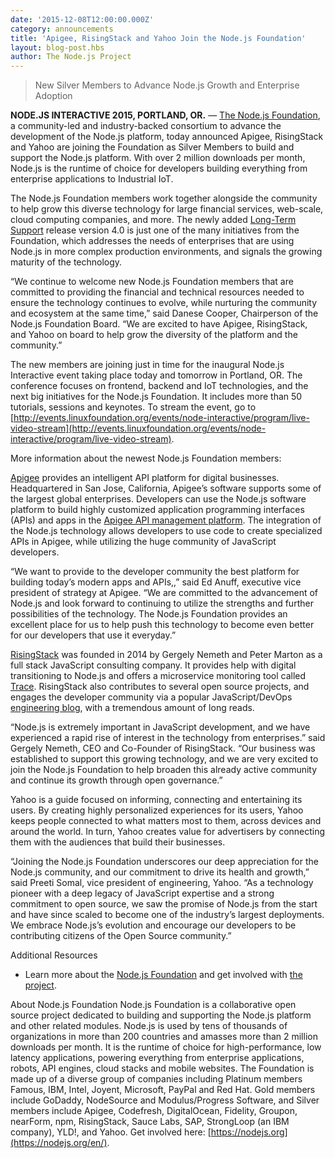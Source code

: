 ```yaml
---
date: '2015-12-08T12:00:00.000Z'
category: announcements
title: 'Apigee, RisingStack and Yahoo Join the Node.js Foundation'
layout: blog-post.hbs
author: The Node.js Project
---
```


> New Silver Members to Advance Node.js Growth and Enterprise Adoption

**NODE.JS INTERACTIVE 2015, PORTLAND, OR.** — [The Node.js Foundation](https://foundation.nodejs.org/), a community-led and industry-backed consortium to advance the development of the Node.js platform, today announced Apigee, RisingStack and Yahoo are joining the Foundation as Silver Members to build and support the Node.js platform. With over 2 million downloads per month, Node.js is the runtime of choice for developers building everything from enterprise applications to Industrial IoT.

The Node.js Foundation members work together alongside the community to help grow this diverse technology for large financial services, web-scale, cloud computing companies, and more. The newly added [Long-Term Support](https://nodejs.org/en/blog/release/v4.2.0/) release version 4.0 is just one of the many initiatives from the Foundation, which addresses the needs of enterprises that are using Node.js in more complex production environments, and signals the growing maturity of the technology.

“We continue to welcome new Node.js Foundation members that are committed to providing the financial and technical resources needed to ensure the technology continues to evolve, while nurturing the community and ecosystem at the same time,” said Danese Cooper, Chairperson of the Node.js Foundation Board. “We are excited to have Apigee, RisingStack, and Yahoo on board to help grow the diversity of the platform and the community.”

The new members are joining just in time for the inaugural Node.js Interactive event taking place today and tomorrow in Portland, OR. The conference focuses on frontend, backend and IoT technologies, and the next big initiatives for the Node.js Foundation. It includes more than 50 tutorials, sessions and keynotes. To stream the event, go to [http://events.linuxfoundation.org/events/node-interactive/program/live-video-stream](http://events.linuxfoundation.org/events/node-interactive/program/live-video-stream).

More information about the newest Node.js Foundation members:

[Apigee](https://apigee.com/about/) provides an intelligent API platform for digital businesses. Headquartered in San Jose, California, Apigee’s software supports some of the largest global enterprises. Developers can use the Node.js software platform to build highly customized application programming interfaces (APIs) and apps in the [Apigee API management platform](http://apigee.com/about/products/api-management). The integration of the Node.js technology allows developers to use code to create specialized APIs in Apigee, while utilizing the huge community of JavaScript developers.

“We want to provide to the developer community the best platform for building today’s modern apps and APIs,,” said Ed Anuff, executive vice president of strategy at Apigee. “We are committed to the advancement of Node.js and look forward to continuing to utilize the strengths and further possibilities of the technology. The Node.js Foundation provides an excellent place for us to help push this technology to become even better for our developers that use it everyday.”

[RisingStack](https://risingstack.com/) was founded in 2014 by Gergely Nemeth and Peter Marton as a full stack JavaScript consulting company. It provides help with digital transitioning to Node.js and offers a microservice monitoring tool called [Trace](http://trace.risingstack.com/). RisingStack also contributes to several open source projects, and engages the developer community via a popular JavaScript/DevOps [engineering blog](https://blog.risingstack.com/), with a tremendous amount of long reads.

“Node.js is extremely important in JavaScript development, and we have experienced a rapid rise of interest in the technology from enterprises.” said Gergely Nemeth, CEO and Co-Founder of RisingStack. “Our business was established to support this growing technology, and we are very excited to join the Node.js Foundation to help broaden this already active community and continue its growth through open governance.”

Yahoo is a guide focused on informing, connecting and entertaining its users. By creating highly personalized experiences for its users, Yahoo keeps people connected to what matters most to them, across devices and around the world. In turn, Yahoo creates value for advertisers by connecting them with the audiences that build their businesses.

“Joining the Node.js Foundation underscores our deep appreciation for the Node.js community, and our commitment to drive its health and growth,” said Preeti Somal, vice president of engineering, Yahoo. “As a technology pioneer with a deep legacy of JavaScript expertise and a strong commitment to open source, we saw the promise of Node.js from the start and have since scaled to become one of the industry’s largest deployments. We embrace Node.js’s evolution and encourage our developers to be contributing citizens of the Open Source community.”

Additional Resources

- Learn more about the [Node.js Foundation](https://foundation.nodejs.org/) and get involved with [the project](https://nodejs.org/en/get-involved/).

About Node.js Foundation
Node.js Foundation is a collaborative open source project dedicated to building and supporting the Node.js platform and other related modules. Node.js is used by tens of thousands of organizations in more than 200 countries and amasses more than 2 million downloads per month. It is the runtime of choice for high-performance, low latency applications, powering everything from enterprise applications, robots, API engines, cloud stacks and mobile websites. The Foundation is made up of a diverse group of companies including Platinum members Famous, IBM, Intel, Joyent, Microsoft, PayPal and Red Hat. Gold members include GoDaddy, NodeSource and Modulus/Progress Software, and Silver members include Apigee, Codefresh, DigitalOcean, Fidelity, Groupon, nearForm, npm, RisingStack, Sauce Labs, SAP, StrongLoop (an IBM company), YLD!, and Yahoo. Get involved here: [https://nodejs.org](https://nodejs.org/en/).
